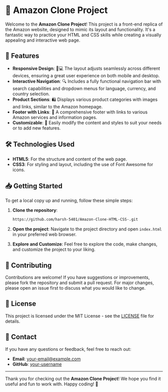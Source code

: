 # 🌟 Amazon Clone Project

Welcome to the **Amazon Clone Project**! This project is a front-end replica of the Amazon website, designed to mimic its layout and functionality. It's a fantastic way to practice your HTML and CSS skills while creating a visually appealing and interactive web page.

## 🚀 Features

- **Responsive Design**: 📱💻 The layout adjusts seamlessly across different devices, ensuring a great user experience on both mobile and desktop.
- **Interactive Navigation**: 🔍 Includes a fully functional navigation bar with search capabilities and dropdown menus for language, currency, and country selection.
- **Product Sections**: 🛍️ Displays various product categories with images and links, similar to the Amazon homepage.
- **Footer with Links**: 🔗 A comprehensive footer with links to various Amazon services and information pages.
- **Customizable**: 🎨 Easily modify the content and styles to suit your needs or to add new features.

## 🛠️ Technologies Used

- **HTML5**: For the structure and content of the web page.
- **CSS3**: For styling and layout, including the use of Font Awesome for icons.

## 📥 Getting Started

To get a local copy up and running, follow these simple steps:

1. **Clone the repository**:
   ```bash
   https://github.com/harsh-5401/Amazon-Clone-HTML-CSS-.git
   ```

2. **Open the project**:
   Navigate to the project directory and open `index.html` in your preferred web browser.

3. **Explore and Customize**:
   Feel free to explore the code, make changes, and customize the project to your liking.

## 🤝 Contributing

Contributions are welcome! If you have suggestions or improvements, please fork the repository and submit a pull request. For major changes, please open an issue first to discuss what you would like to change.

## 📄 License

This project is licensed under the MIT License - see the [LICENSE](LICENSE) file for details.

## 📧 Contact

If you have any questions or feedback, feel free to reach out:

- **Email**: [your-email@example.com](ece22135@iiitkalyani.ac.in)
- **GitHub**: [your-username](https://github.com/harsh-5401)

---

Thank you for checking out the **Amazon Clone Project**! We hope you find it useful and fun to work with. Happy coding! 🎉
